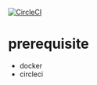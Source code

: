 [![CircleCI](https://circleci.com/gh/stephanustedy/experiment/tree/master.svg?style=shield)](https://circleci.com/gh/stephanustedy/experiment/tree/master)

prerequisite
===========
- docker
- circleci
